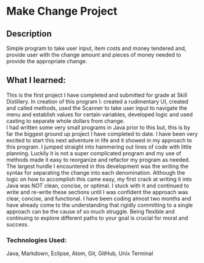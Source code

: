 # Make Change Project

## Description
Simple program to take user input, item costs and money tendered and, provide user with the change amount and pieces of money needed to provide the appropriate change.
## What I learned:
This is the first project I have completed and submitted for grade at Skill Distillery. In creation of this program I: created a rudimentary UI, created and called methods, used the Scanner to take user input to navigate the menu and establish values for certain variables, developed logic and used casting to separate whole dollars from change.
<br>
I had written some very small programs in Java prior to this but, this is by far the biggest ground up project I have completed to date. I have been very excited to start this next adventure in life and it showed in my approach to this program. I jumped straight into hammering out lines of code with little planning. Luckily it is not a super complicated program and my use of methods made it easy to reorganize and refactor my program as needed. The largest hurdle I encountered in this development was the writing the syntax for separating the change into each denomination. Although the logic on how to accomplish this came easy, my first crack at writing it into Java was NOT clean, concise, or optimal. I stuck with it and continued to write and re-write these sections until I was confident the approach was clear, concise, and functional. I have been coding almost two months and have already come to the understanding that rigidly committing to a single approach can be the cause of so much struggle. Being flexible and continuing to explore different paths to your goal is crucial for moral and success.
### Technologies Used:
Java, Markdown, Eclipse, Atom, Git, GitHub, Unix Terminal
